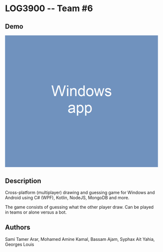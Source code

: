 LOG3900 -- Team #6
==================

## Demo

![](project3.gif)

## Description

Cross-platform (multiplayer) drawing and guessing game for Windows and Android using C# (WPF), Kotlin, NodeJS, MongoDB and more.

The game consists of guessing what the other player draw. Can be played in teams or alone versus a bot.

## Authors

Sami Tamer Arar,
Mohamed Amine Kamal,
Bassam Ajam,
Syphax Ait Yahia,
Georges Louis
